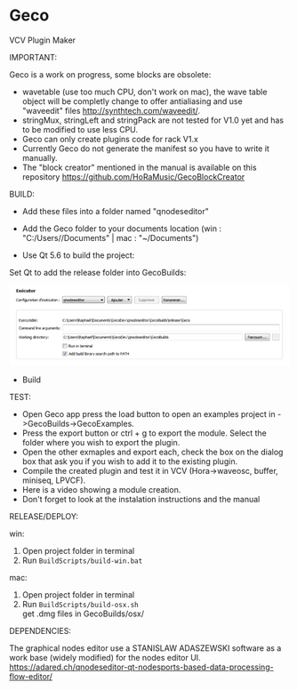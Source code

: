 # Geco
VCV Plugin Maker



IMPORTANT:

Geco is a work on progress, some blocks are obsolete:

- wavetable (use too much CPU, don't work on mac), the wave table object will be completly change to offer antialiasing and use   
  "waveedit" files http://synthtech.com/waveedit/.
- stringMux, stringLeft and stringPack are not tested for V1.0 yet and has to be modified to use less CPU.
- Geco can only create plugins code for rack V1.x
- Currently Geco do not generate the manifest so you have to write it manually.
- The "block creator" mentioned in the manual is available on this repository https://github.com/HoRaMusic/GecoBlockCreator



BUILD:

- Add these files into a folder named "qnodeseditor"

- Add the Geco folder to your documents location (win : "C:/Users/<USER>/Documents" | mac : "~/Documents")

- Use Qt 5.6 to build the project:

Set Qt to add the release folder into GecoBuilds:

![alt text](https://github.com/HoRaMusic/Geco/blob/master/QtRunSetting.png)

- Build


TEST:

- Open Geco app press the load button to open an examples project in ->GecoBuilds->GecoExamples.
- Press the export button or ctrl + g to export the module. Select the folder where you wish to export the plugin.
- Open the other exmaples and export each, check the box on the dialog box that ask you if you wish to add it to the existing plugin.
- Compile the created plugin and test it in VCV (Hora->waveosc, buffer, miniseq, LPVCF).
- Here is a video showing a module creation.
- Don't forget to look at the instalation instructions and the manual

RELEASE/DEPLOY:

 win:
 1. Open project folder in terminal  
 2. Run ```BuildScripts/build-win.bat```  

 mac:  
 1. Open project folder in terminal  
 2. Run ```BuildScripts/build-osx.sh```  
 get .dmg files in GecoBuilds/osx/  


DEPENDENCIES:

 The graphical nodes editor use a STANISLAW ADASZEWSKI software as a work base (widely modified) for the nodes editor UI.  
 https://adared.ch/qnodeseditor-qt-nodesports-based-data-processing-flow-editor/
